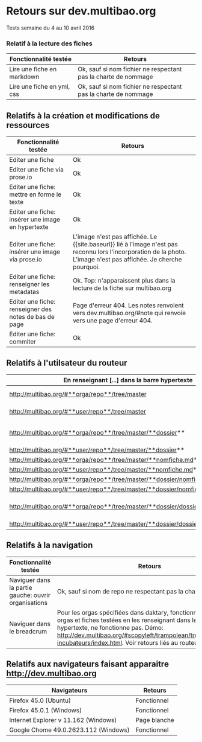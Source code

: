 # Retours sur dev.multibao.org

Tests semaine du 4 au 10 avril 2016

### Relatif à la lecture des fiches 

Fonctionnalité testée     |   Retours
--------|------
Lire une fiche en markdown  |   Ok, sauf si nom fichier ne respectant pas la charte de nommage
Lire une fiche en yml, css  |   Ok, sauf si nom fichier ne respectant pas la charte de nommage

## Relatifs à la création et modifications de ressources

Fonctionnalité testée     |   Retours
--------|------
Editer une fiche   |   Ok
Editer une fiche via prose.io  |   Ok
Editer une fiche: mettre en forme le texte  |   Ok
Editer une fiche: insérer une image en hypertexte  |   Ok
Editer une fiche: insérer une image via prose.io  |   L'image n'est pas affichée. Le {{site.baseurl}} lié à l'image n'est pas reconnu lors l'incorporation de la photo. L'image n'est pas affichée. Je cherche pourquoi.
Editer une fiche: renseigner les metadatas  |   Ok. Top: n'apparaissent plus dans la lecture de la fiche sur multibao.org
Editer une fiche: renseigner des notes de bas de page  |  Page d'erreur 404. Les notes renvoient vers dev.multibao.org/#note qui renvoie vers une page d'erreur 404.
Editer une fiche: commiter  |   Ok

## Relatifs à l'utilsateur du routeur

En renseignant [...] dans la barre hypertexte      |   j'obtiens le résultat suivant
--------|------
http://multibao.org/#**orga/repo**/tree/master  |    Architecture "vide" de dev.multibao.org. Fonctionne pour les repos spécifiés par daktary. Je continue de chercher pourquoi.
http://multibao.org/#**user/repo**/tree/master  |    Architecture "vide" de dev.multibao.org, comme en démo: dev.multibao.org/#alecoz/democracy-story/tree/master
http://multibao.org/#**orga/repo**/tree/master/**dossier**  |    Architecture "vide" de dev.multibao.org, comme en démo: http://dev.multibao.org/#alecoz/democratie_ouverte/tree/master/contributions; la liste des fiches n'apparait pas
http://multibao.org/#**user/repo**/tree/master/**dossier**  |    Architecture "vide" de dev.multibao.org
http://multibao.org/#**orga/repo**/tree/master/**nomfiche.md**  |    Fonctionnel
http://multibao.org/#**user/repo**/tree/master/**nomfiche.md**  |    Fonctionnel
http://multibao.org/#**orga/repo**/tree/master/**dossier/nomfiche.md** |    Fonctionnel
http://multibao.org/#**user/repo**/tree/master/**dossier/nomfiche.md**  |    Fonctionnel
http://multibao.org/#**orga/repo**/tree/master/**dossier/dossier/nomfiche.md** |    Redirige parfois vers une page 404., comme en démo: dev.multibao.org/#multibao/contributions/blob/master/financements/subventions_2016/0-lisez-moi.md.  Je cherche pourquoi.
http://multibao.org/#**user/repo**/tree/master/**dossier/dossier/nomfiche.md**  |    Redirige parfois vers une page 404, mais pas toujours. Je cherche pourquoi.

## Relatifs à la navigation 

Fonctionnalité testée     |   Retours
--------|------
Naviguer dans la partie gauche: ouvrir organisations  |   Ok, sauf si nom de repo ne respectant pas la charte de nommage 
Naviguer dans le breadcrum  |   Pour les orgas spécifiées dans daktary, fonctionne. Pour les orgas et fiches testées en les renseignant dans le lien hypertexte, ne fonctionne pas. Démo: http://dev.multibao.org/#scopyleft/trampolean/tree/master/pour-incubateurs/index.html. Voir retours liés au routeur. 


## Relatifs aux navigateurs faisant apparaitre http://dev.multibao.org

Navigateurs     |   Retours
--------|------
Firefox 45.0 (Ubuntu)  |   Fonctionnel
Firefox 45.0.1 (Windows)  |   Fonctionnel
Internet Explorer v 11.162 (Windows)  |   Page blanche
Google Chome 49.0.2623.112 (Windows) | Fonctionnel













